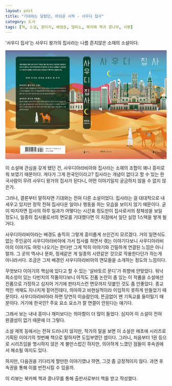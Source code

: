 ```yaml
---
layout: post
title: "기대와는 달랐던, 아쉬운 시작 - 사우디 집사"
category: 도서
tags: [책, 소설, 판타지, 배영준, 델피노, 북카페 책과 콩나무, 서평]
---
```


'사우디 집사'는
사우디 왕가의 집사라는 나름 흔치않은 소재의 소설이다.

![표지](/images/saudi-butler-book-w640.jpg)

이 소설에 관심을 갖게 됐던 건,
사우디아라비아와 집사라는 소재의 조합이 꽤나 흥미로워 보였기 때문이다.
게다가 그게 한국인이라고?
집사라는 개념이 없다고 할 수 있는 한국사람이
무려 사우디 왕가의 집사가 된다니,
어떤 이야기일지 궁금하지 않을 수 없지 않은가.

그러나, 결론부터 말하자면 기대와는 전혀 다른 소설이었다.
집사라는 걸 대대적으로 내세우고 있지만
정작 전혀 집사다운 일이나 행동을 하는 모습을 보이지 않기 때문이다.
굳이 따지자면 집사의 하루 일과가 어떻다는 시간표 정도만이 집사로서의 정체성을 보일 정도니,
일종의 집사물로서의 면모를 기대했다면 이 지점에서 일단 실망 1스택을 쌓게 될거다.

사우디아라비아라는 배경도 솔직히 그렇게 흥미롭게 쓰인건지 모르겠다.
거의 일면식도 없는 주인공이 사우디아라비아에 가서 집사를 하면서 겪는 이야기다보니
사우디아라비아의 이야기도 여럿 나오기는 한다만
그게 딱히 이야기와 긴밀하게 연결된 느낌은 아니랄까.
그 곳의 역사나 문화, 정세같은 게 일종의 시련같은 것으로 작용한다던가 하는게 아니라서다.
조금은 그저 배경인 사우디아라비아의 면모들을 소개하는 정도의 느낌이다.

무엇보다 이야기의 핵심에 있다고 할 수 있는 '살바토르 문디'가 취향에 안맞았다.
워낙 희소성이 있는 다빈치의 작품이다보니
아직도 진품 논란이 좀 있는 이 작품을 소설에선 진품으로 가정하고
심지어 거기에 판타지스런 면모까지 덧붙인 것도 좀 안좋았다.
종교적인 색채도 지나치게 짙어진데다,
의아하고 비현실적이라 이입하지 못하게 만들었기 때문이다.
사우디아라비아라 하면 당연히 이슬람인데, 뜬금없이 왠 기독교를 들이밀기 때문이다.
거기에 한국인?
주요 요소 요소가 잘 연결이 안된다는 얘기다.

그래서 보는 내내 흥미나 재미보다는 의아함이 더 많이 들었다.
심지어 이 소설이 전혀 완결성이 없기 때문에 더 그렇다.

소설 제목 등에서는 전혀 드러나지 않지만,
작가의 말을 보면 이 소설은 애초에 시리즈로 기획된 이야기의 첫번째 책으로 말하자면 도입부였던 셈이다.
그러니, 처음부터 1권 등으로 시리즈임을 명시하지 않은 게 불만스럽긴 하지만,
의아하게 느꼈던 점들이 후속권에서 해소될 여지도 있다.

하지만, 다음권을 기다리게 할만한 이야기였냐 하면, 그것 좀 긍정적이지 않다.
과연 후속권을 통해 이를 반전시킬 수 있을까.



<div class="im im-info">
이 리뷰는 북카페 책과 콩나무를 통해 출판사로부터 책을 받고 작성했다.
</div>
